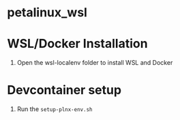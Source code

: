 # petalinux_wsl

# WSL/Docker Installation
1) Open the wsl-localenv folder to install WSL and Docker

# Devcontainer setup
1) Run the ```setup-plnx-env.sh```